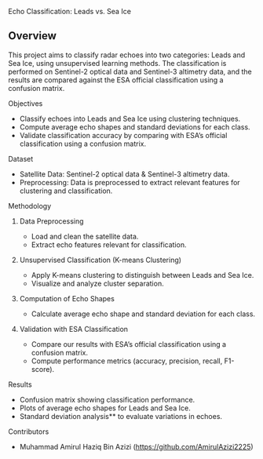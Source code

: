 Echo Classification: Leads vs. Sea Ice

## Overview
This project aims to classify radar echoes into two categories: Leads and Sea Ice, using unsupervised learning methods. The classification is performed on Sentinel-2 optical data and Sentinel-3 altimetry data, and the results are compared against the ESA official classification using a confusion matrix.

Objectives
- Classify echoes into Leads and Sea Ice using clustering techniques.
- Compute average echo shapes and standard deviations for each class.
- Validate classification accuracy by comparing with ESA’s official classification using a confusion matrix.

Dataset
- Satellite Data: Sentinel-2 optical data & Sentinel-3 altimetry data.
- Preprocessing: Data is preprocessed to extract relevant features for clustering and classification.

Methodology
1. Data Preprocessing
   - Load and clean the satellite data.
   - Extract echo features relevant for classification.
   
2. Unsupervised Classification (K-means Clustering)
   - Apply K-means clustering to distinguish between Leads and Sea Ice.
   - Visualize and analyze cluster separation.

3. Computation of Echo Shapes
   - Calculate average echo shape and standard deviation for each class.
   
4. Validation with ESA Classification
   - Compare our results with ESA’s official classification using a confusion matrix.
   - Compute performance metrics (accuracy, precision, recall, F1-score).

Results
- Confusion matrix showing classification performance.
- Plots of average echo shapes for Leads and Sea Ice.
- Standard deviation analysis** to evaluate variations in echoes.

Contributors
- Muhammad Amirul Haziq Bin Azizi (https://github.com/AmirulAzizi2225)


